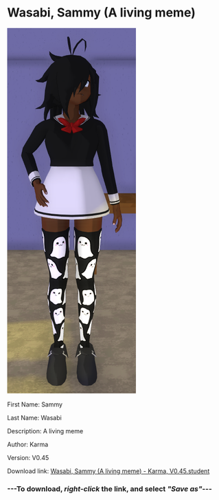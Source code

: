 # Wasabi, Sammy (A living meme)

<img src = "https://raw.githubusercontent.com/Arbiter1223/Daigaku-Gurashi-Custom-Students/master/Students/Files/Wasabi%2C%20Sammy%20(A%20living%20meme).png">

First Name: Sammy

Last Name: Wasabi

Description: A living meme

Author: Karma

Version: V0.45

Download link: <a href="https://raw.githubusercontent.com/Arbiter1223/Daigaku-Gurashi-Custom-Students/master/Students/Files/Wasabi%2C%20Sammy%20(A%20living%20meme)%20-%20Karma%2C%20V0.45.student">Wasabi, Sammy (A living meme) - Karma, V0.45.student</a>

### ---**To download, _right-click_ the link, and select _"Save as"_**---
